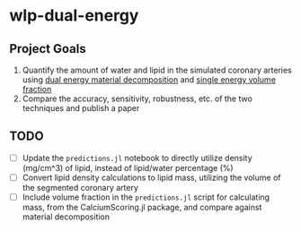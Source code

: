 # wlp-dual-energy

## Project Goals
1. Quantify the amount of water and lipid in the simulated coronary arteries using [dual energy material decomposition](https://github.com/MolloiLab/MaterialDecomposition.jl) and [single energy volume fraction](https://github.com/MolloiLab/CalciumScoring.jl)
2. Compare the accuracy, sensitivity, robustness, etc. of the two techniques and publish a paper

## TODO
- [ ] Update the `predictions.jl` notebook to directly utilize density (mg/cm^3) of lipid, instead of lipid/water percentage (%)
- [ ] Convert lipid density calculations to lipid mass, utilizing the volume of the segmented coronary artery
- [ ] Include volume fraction in the `predictions.jl` script for calculating mass, from the CalciumScoring.jl package, and compare against material decomposition